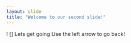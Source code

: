 ```yaml
---
layout: slide
title: "Welcome to our second slide!"
---
```

! [] Lets get going
Use the left arrow to go back!
